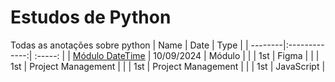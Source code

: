 # Estudos de Python
Todas as anotações sobre python
| Name    | Date          | Type     | 
| --------|:-------------:| :-----:  | 
| [Módulo DateTime](https://github.com/luanvfm/Code-Notebook/blob/main/Coding_1/Estudos_Python/M%C3%B3dulo%20Datetime.md) | 10/09/2024 | Módulo      |
|  | 1st     | Figma      |
|     | 1st     | Project Management |
|     | 1st     | Project Management |
|       | 1st     | JavaScript |
